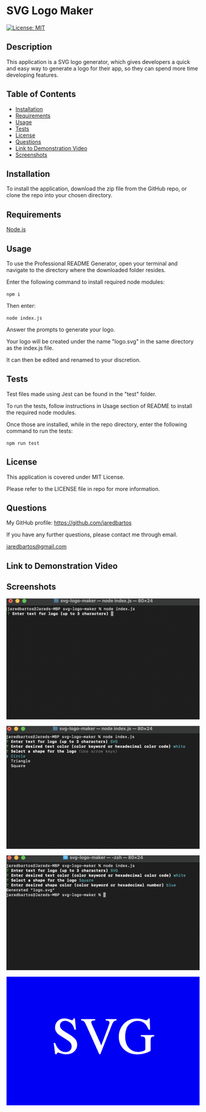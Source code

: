 # SVG Logo Maker
[![License: MIT](https://img.shields.io/badge/License-MIT-yellow.svg)](https://opensource.org/licenses/MIT)

## Description

This application is a SVG logo generator, which gives developers a quick and easy way to generate a logo for their app, so they can spend more time developing features.

## Table of Contents
- [Installation](#installation)
- [Requirements](#requirements)
- [Usage](#usage)
- [Tests](#tests)
- [License](#license)
- [Questions](#questions)
- [Link to Demonstration Video](#link-to-demonstration-video)
- [Screenshots](#screenshots)

## Installation

To install the application, download the zip file from the GitHub repo, or clone the repo into your chosen directory.

## Requirements

[Node.js](https://nodejs.org/en)

## Usage

To use the Professional README Generator, open your terminal and navigate to the directory where the downloaded folder resides.

Enter the following command to install required node modules:

<code>npm i</code>

Then enter:

<code>node index.js</code> 

Answer the prompts to generate your logo.

Your logo will be created under the name "logo.svg" in the same directory as the index.js file.

It can then be edited and renamed to your discretion.

## Tests

Test files made using Jest can be found in the "test" folder.

To run the tests, follow instructions in Usage section of README to install the required node modules.

Once those are installed, while in the repo directory, enter the following command to run the tests:

<code>npm run test</code>

## License

This application is covered under MIT License.

Please refer to the LICENSE file in repo for more information.

## Questions

My GitHub profile: https://github.com/jaredbartos

If you have any further questions, please contact me through email.

jaredbartos@gmail.com

## Link to Demonstration Video



## Screenshots

![Terminal Screenshot 1](./images/terminal_screenshot_1.png)

![Terminal Screenshot 2](./images/terminal_screenshot_2.png)

![Terminal Screenshot 3](./images/terminal_screenshot_3.png)

![Sample Logo](./images/sample_logo_readme.png)